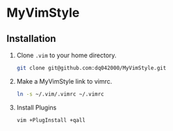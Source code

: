 # MyVimStyle

## Installation

1. Clone `.vim` to your home directory.

    ```bash
    git clone git@github.com:dq042000/MyVimStyle.git
    ```

2. Make a MyVimStyle link to vimrc.

    ```bash
    ln -s ~/.vim/.vimrc ~/.vimrc
    ```

3. Install Plugins

    ```bash
    vim +PlugInstall +qall
    ```

